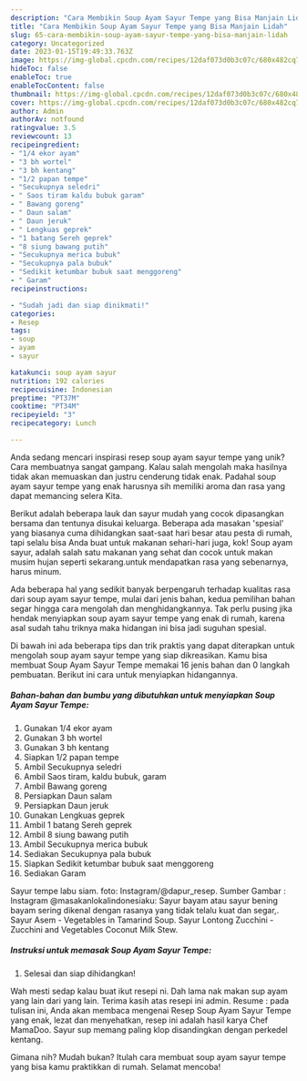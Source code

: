 ```yaml
---
description: "Cara Membikin Soup Ayam Sayur Tempe yang Bisa Manjain Lidah"
title: "Cara Membikin Soup Ayam Sayur Tempe yang Bisa Manjain Lidah"
slug: 65-cara-membikin-soup-ayam-sayur-tempe-yang-bisa-manjain-lidah
category: Uncategorized
date: 2023-01-15T19:49:33.763Z
image: https://img-global.cpcdn.com/recipes/12daf073d0b3c07c/680x482cq70/soup-ayam-sayur-tempe-foto-resep-utama.jpg
hideToc: false
enableToc: true
enableTocContent: false
thumbnail: https://img-global.cpcdn.com/recipes/12daf073d0b3c07c/680x482cq70/soup-ayam-sayur-tempe-foto-resep-utama.jpg
cover: https://img-global.cpcdn.com/recipes/12daf073d0b3c07c/680x482cq70/soup-ayam-sayur-tempe-foto-resep-utama.jpg
author: Admin
authorAv: notfound
ratingvalue: 3.5
reviewcount: 13
recipeingredient:
- "1/4 ekor ayam"
- "3 bh wortel"
- "3 bh kentang"
- "1/2 papan tempe"
- "Secukupnya seledri"
- " Saos tiram kaldu bubuk garam"
- " Bawang goreng"
- " Daun salam"
- " Daun jeruk"
- " Lengkuas geprek"
- "1 batang Sereh geprek"
- "8 siung bawang putih"
- "Secukupnya merica bubuk"
- "Secukupnya pala bubuk"
- "Sedikit ketumbar bubuk saat menggoreng"
- " Garam"
recipeinstructions:

- "Sudah jadi dan siap dinikmati!"
categories:
- Resep
tags:
- soup
- ayam
- sayur

katakunci: soup ayam sayur 
nutrition: 192 calories
recipecuisine: Indonesian
preptime: "PT37M"
cooktime: "PT34M"
recipeyield: "3"
recipecategory: Lunch

---
```





Anda sedang mencari inspirasi resep soup ayam sayur tempe yang unik? Cara membuatnya sangat gampang. Kalau salah mengolah maka hasilnya tidak akan memuaskan dan justru cenderung tidak enak. Padahal soup ayam sayur tempe yang enak harusnya sih memiliki aroma dan rasa yang dapat memancing selera Kita.





Berikut adalah beberapa lauk dan sayur mudah yang cocok dipasangkan bersama dan tentunya disukai keluarga. Beberapa ada masakan &#39;spesial&#39; yang biasanya cuma dihidangkan saat-saat hari besar atau pesta di rumah, tapi selalu bisa Anda buat untuk makanan sehari-hari juga, kok! Soup ayam sayur, adalah salah satu makanan yang sehat dan cocok untuk makan musim hujan seperti sekarang.untuk mendapatkan rasa yang sebenarnya, harus minum.

Ada beberapa hal yang sedikit banyak berpengaruh terhadap kualitas rasa dari soup ayam sayur tempe, mulai dari jenis bahan, kedua pemilihan bahan segar hingga cara mengolah dan menghidangkannya. Tak perlu pusing jika hendak menyiapkan soup ayam sayur tempe yang enak di rumah, karena asal sudah tahu triknya maka hidangan ini bisa jadi suguhan spesial.






Di bawah ini ada beberapa tips dan trik praktis yang dapat diterapkan untuk mengolah soup ayam sayur tempe yang siap dikreasikan. Kamu bisa membuat Soup Ayam Sayur Tempe memakai 16 jenis bahan dan 0 langkah pembuatan. Berikut ini cara untuk menyiapkan hidangannya.

<!--inarticleads1-->

##### Bahan-bahan dan bumbu yang dibutuhkan untuk menyiapkan Soup Ayam Sayur Tempe:

1. Gunakan 1/4 ekor ayam
1. Gunakan 3 bh wortel
1. Gunakan 3 bh kentang
1. Siapkan 1/2 papan tempe
1. Ambil Secukupnya seledri
1. Ambil  Saos tiram, kaldu bubuk, garam
1. Ambil  Bawang goreng
1. Persiapkan  Daun salam
1. Persiapkan  Daun jeruk
1. Gunakan  Lengkuas geprek
1. Ambil 1 batang Sereh geprek
1. Ambil 8 siung bawang putih
1. Ambil Secukupnya merica bubuk
1. Sediakan Secukupnya pala bubuk
1. Siapkan Sedikit ketumbar bubuk saat menggoreng
1. Sediakan  Garam


Sayur tempe labu siam. foto: Instagram/@dapur_resep. Sumber Gambar : Instagram @masakanlokalindonesiaku: Sayur bayam atau sayur bening bayam sering dikenal dengan rasanya yang tidak telalu kuat dan segar,. Sayur Asem - Vegetables in Tamarind Soup. Sayur Lontong Zucchini - Zucchini and Vegetables Coconut Milk Stew. 

<!--inarticleads2-->

##### Instruksi untuk memasak Soup Ayam Sayur Tempe:


1. Selesai dan siap dihidangkan!

Wah mesti sedap kalau buat ikut resepi ni. Dah lama nak makan sup ayam yang lain dari yang lain. Terima kasih atas resepi ini admin. Resume : pada tulisan ini, Anda akan membaca mengenai Resep Soup Ayam Sayur Tempe yang enak, lezat dan menyehatkan, resep ini adalah hasil karya Chef MamaDoo. Sayur sup memang paling klop disandingkan dengan perkedel kentang. 

Gimana nih? Mudah bukan? Itulah cara membuat soup ayam sayur tempe yang bisa kamu praktikkan di rumah. Selamat mencoba!
